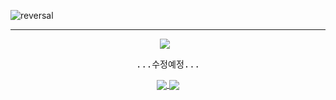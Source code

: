 ![reversal](https://capsule-render.vercel.app/api?type=transparent&height=50&text=My%20Introduction&fontAlign=50&fontAlignY=55&fontSize=40&fontColor=A7B1F2)

---
<!-- 깃허브 꾸미기 참고
  https://velog.io/@seondal/Github-Readme-%EA%BE%B8%EB%AF%B8%EA%B8%B0-%EC%B4%9D%EC%A0%95%EB%A6%AC#-badge-%EB%B1%83%EC%A7%80 -->
<div align=center>

  <!-- [![Top Langs](https://github-readme-stats.vercel.app/api/top-langs/?username=yeonsu-k&layout=compact&langs_count=8&custom_title=Used%20Languages)](https://github.com/anuraghazra/github-readme-stats)

[![Anurag's GitHub stats](https://github-readme-stats.vercel.app/api?username=yeonsu-k&custom_title=GitHub%20Stats&include_all_commits=true&show_icons=true&count_private=true&line_height=20&disable_animations=true)](https://github.com/anuraghazra/github-readme-stats)

[![Solved.ac 프로필](http://mazassumnida.wtf/api/generate_badge?boj=dustn4325)](https://solved.ac/dustn4325)
![mazandi profile](http://mazandi.herokuapp.com/api?handle=dustn4325&theme=warm)

[![Hits](https://hits.seeyoufarm.com/api/count/incr/badge.svg?url=https%3A%2F%2Fgithub.com%2Fyeonsu-k&count_bg=%23303030&title_bg=%23000000&icon=github.svg&icon_color=%23FCFCFC&title=Github&edge_flat=false)](https://hits.seeyoufarm.com) -->

  <a href="https://github.com/anuraghazra/github-readme-stats" style="margin-right:10px">
    <img align="center"
      src="https://github-readme-stats.vercel.app/api/top-langs/?username=yeonsu-k&layout=compact&langs_count=8&custom_title=Used%20Languages" />
  </a>
  <div>
    <pre>...수정예정...</pre>
  </div>
  <a href="https://solved.ac/dustn4325">
    <img align="center" src="http://mazassumnida.wtf/api/generate_badge?boj=dustn4325" />
  </a>
  <a href="https://solved.ac/dustn4325">
    <img align="center" src="http://mazandi.herokuapp.com/api?handle=dustn4325&theme=warm" />
  </a>

</div>